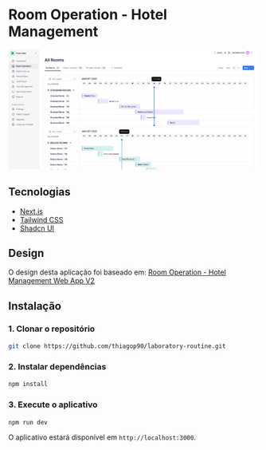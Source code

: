 # Room Operation - Hotel Management

![Room Operation](./public/screenshot.png)

## Tecnologias

- [Next.js](https://nextjs.org)
- [Tailwind CSS](https://tailwindcss.com)
- [Shadcn UI](https://ui.shadcn.com/)


## Design

O design desta aplicação foi baseado em: [Room Operation - Hotel Management Web App V2](https://dribbble.com/shots/21355181-Room-Operation-Hotel-Management-Web-App-V2)

## Instalação

### 1. Clonar o repositório

```bash
git clone https://github.com/thiagop90/laboratory-routine.git
```

### 2. Instalar dependências

```bash
npm install
```

### 3. Execute o aplicativo

```bash
npm run dev
```

O aplicativo estará disponível em `http://localhost:3000`.
